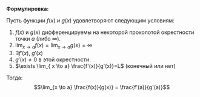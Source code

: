 
**Формулировка:**

Пусть функции $f(x)$ и $g(x)$ удовлетворяют следующим условиям:

1. $f(x)$ и $g(x)$ дифференцируемы на некоторой проколотой окрестности точки $a$ (либо $\infty$).
2. $\lim_{x \to a} f(x) = \lim_{x \to a} g(x) = \infty$
3. $\exists f'(x),\ g'(x)$ 
4. $g'(x) \neq 0$ в этой окрестности.
5. $\exists \lim_{ x \to a} \frac{f'(x)}{g'(x)}=L$ (конечный или нет)

Тогда:  $$\lim_{x \to a} \frac{f(x)}{g(x)} = \frac{f'(a)}{g'(a)}$$
